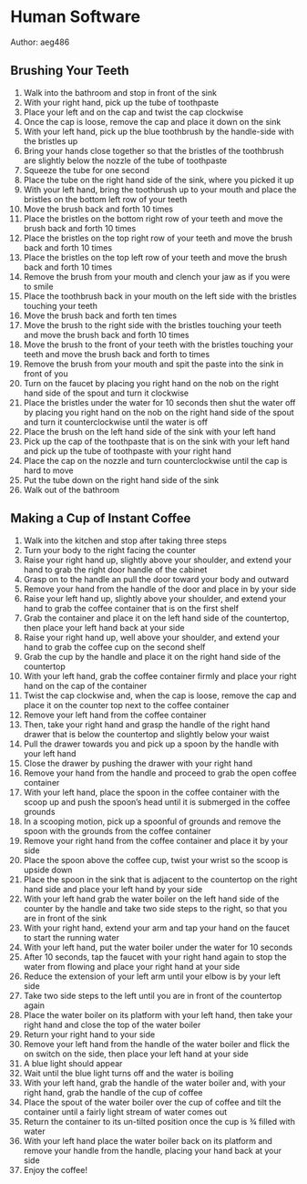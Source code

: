 # Human Software
Author: aeg486
## Brushing Your Teeth
1.	Walk into the bathroom and stop in front of the sink
2.	With your right hand, pick up the tube of toothpaste
3.	Place your left and on the cap and twist the cap clockwise 
4.	Once the cap is loose, remove the cap and place it down on the sink
5.	With your left hand, pick up the blue toothbrush by the handle-side with the bristles up
6.	Bring your hands close together so that the bristles of the toothbrush are slightly below the nozzle of the tube of toothpaste
7.	Squeeze the tube for one second
8.	Place the tube on the right hand side of the sink, where you picked it up
9.	With your left hand, bring the toothbrush up to your mouth and place the bristles on the bottom left row of your teeth
10.	Move the brush back and forth 10 times
11.	Place the bristles on the bottom right row of your teeth and move the brush back and forth 10 times
12.	Place the bristles on the top right row of your teeth and move the brush back and forth 10 times
13.	Place the bristles on the top left row of your teeth and move the brush back and forth 10 times
14.	Remove the brush from your mouth and clench your jaw as if you were to smile
15.	Place the toothbrush back in your mouth on the left side with the bristles touching your teeth
16.	Move the brush back and forth ten times
17.	Move the brush to the right side with the bristles touching your teeth and move the brush back and forth 10 times
18.	Move the brush to the front of your teeth with the bristles touching your teeth and move the brush back and forth to times
19.	Remove the brush from your mouth and spit the paste into the sink in front of you
20.	Turn on the faucet by placing you right hand on the nob on the right hand side of the spout and turn it clockwise
21.	Place the bristles under the water for 10 seconds then shut the water off by placing you right hand on the nob on the right hand side of the spout and turn it counterclockwise until the water is off
22.	Place the brush on the left hand side of the sink with your left hand
23.	Pick up the cap of the toothpaste that is on the sink with your left hand and pick up the tube of toothpaste with your right hand
24.	Place the cap on the nozzle and turn counterclockwise until the cap is hard to move
25.	Put the tube down on the right hand side of the sink
26.	Walk out of the bathroom

## Making a Cup of Instant Coffee
1.	Walk into the kitchen and stop after taking three steps
2.	Turn your body to the right facing the counter
3.	Raise your right hand up, slightly above your shoulder, and extend your hand to grab the right door handle of the cabinet
4.	Grasp on to the handle an pull the door toward your body and outward
5.	Remove your hand from the handle of the door and place in by your side
6.	Raise your left hand up, slightly above your shoulder, and extend your hand to grab the coffee container that is on the first shelf
7.	Grab the container and place it on the left hand side of the countertop, then place your left hand back at your side 
8.	Raise your right hand up, well above your shoulder, and extend your hand to grab the coffee cup on the second shelf
9.	Grab the cup by the handle and place it on the right hand side of the countertop
10.	With your left hand, grab the coffee container firmly and place your right hand on the cap of the container
11.	Twist the cap clockwise and, when the cap is loose, remove the cap and place it on the counter top next to the coffee container 
12.	Remove your left hand from the coffee container
13.	Then, take your right hand and grasp the handle of the right hand drawer that is below the countertop and slightly below your waist
14.	Pull the drawer towards you and pick up a spoon by the handle with your left hand
15.	Close the drawer by pushing the drawer with your right hand 
16.	Remove your hand from the handle and proceed to grab the open coffee container
17.	With your left hand, place the spoon in the coffee container with the scoop up and push the spoon’s head until it is submerged in the coffee grounds
18.	In a scooping motion, pick up a spoonful of grounds and remove the spoon with the grounds from the coffee container
19.	Remove your right hand from the coffee container and place it by your side
20.	Place the spoon above the coffee cup, twist your wrist so the scoop is upside down
21.	Place the spoon in the sink that is adjacent to the countertop on the right hand side and place your left hand by your side
22.	With your left hand grab the water boiler on the left hand side of the counter by the handle and take two side steps to the right, so that you are in front of the sink
23.	With your right hand, extend your arm and tap your hand on the faucet to start the running water
24.	With your left hand, put the water boiler under the water for 10 seconds
25.	After 10 seconds, tap the faucet with your right hand again to stop the water from flowing and place your right hand at your side
26.	Reduce the extension of your left arm until your elbow is by your left side
27.	Take two side steps to the left until you are in front of the countertop again
28.	Place the water boiler on its platform with your left hand, then take your right hand and close the top of the water boiler
29.	Return your right hand to your side
30.	Remove your left hand from the handle of the water boiler and flick the on switch on the side, then place your left hand at your side
31.	A blue light should appear
32.	Wait until the blue light turns off and the water is boiling
33.	With your left hand, grab the handle of the water boiler and, with your right hand, grab the handle of the cup of coffee
34.	Place the spout of the water boiler over the cup of coffee and tilt the container until a fairly light stream of water comes out
35.	Return the container to its un-tilted position once the cup is ¾ filled with water
36.	With your left hand place the water boiler back on its platform and remove your handle from the handle, placing your hand back at your side
37.	Enjoy the coffee!
